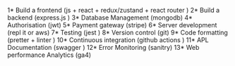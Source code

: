1*  Build a frontend   (js + react + redux/zustand  + react router )
2*  Build a backend   (express.js )
3*  Database Management   (mongodb)
4*  Authorisation   (jwt)
5*  Payment gateway  (stripe)
6*  Server development  (repl it or aws)
7*  Testing  (jest )
8*  Version control (git)
9*  Code formatting  (pretter + linter )
10*  Continuous integration  (github actions )
11*  APL Documentation   (swagger )
12*   Error Monitoring   (sanitry)
13*  Web performance Analytics (ga4)


